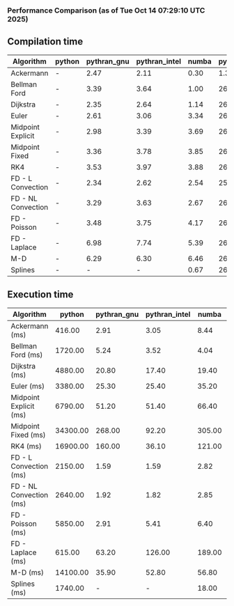 ### Performance Comparison (as of Tue Oct 14 07:29:10 UTC 2025)
## Compilation time
Algorithm                 | python                    | pythran_gnu               | pythran_intel             | numba                     | pyccel_gnu_c              | pyccel_gnu_fortran        | pyccel_intel_c            | pyccel_intel_fortran     
------------------------- | ------------------------- | ------------------------- | ------------------------- | ------------------------- | ------------------------- | ------------------------- | ------------------------- | -------------------------
Ackermann                 | -                         | 2.47                      | 2.11                      | 0.30                      | 1.35                      | 1.36                      | 1.33                      | 1.39                     
Bellman Ford              | -                         | 3.39                      | 3.64                      | 1.00                      | 26.08                     | 1.51                      | 27.89                     | 1.56                     
Dijkstra                  | -                         | 2.35                      | 2.64                      | 1.14                      | 26.25                     | 1.62                      | 28.03                     | 1.69                     
Euler                     | -                         | 2.61                      | 3.06                      | 3.34                      | 26.08                     | 1.48                      | 27.93                     | 1.54                     
Midpoint Explicit         | -                         | 2.98                      | 3.39                      | 3.69                      | 26.30                     | 1.72                      | 28.30                     | 1.76                     
Midpoint Fixed            | -                         | 3.36                      | 3.78                      | 3.85                      | 26.39                     | 1.76                      | 28.24                     | 1.82                     
RK4                       | -                         | 3.53                      | 3.97                      | 3.88                      | 26.76                     | 2.17                      | 28.59                     | 2.21                     
FD - L Convection         | -                         | 2.34                      | 2.62                      | 2.54                      | 25.99                     | 1.44                      | 27.91                     | 1.51                     
FD - NL Convection        | -                         | 3.29                      | 3.63                      | 2.67                      | 26.02                     | 1.45                      | 27.90                     | 1.49                     
FD - Poisson              | -                         | 3.48                      | 3.75                      | 4.17                      | 26.23                     | 1.73                      | 28.17                     | 1.88                     
FD - Laplace              | -                         | 6.98                      | 7.74                      | 5.39                      | 26.41                     | 1.87                      | 28.28                     | 1.96                     
M-D                       | -                         | 6.29                      | 6.30                      | 6.46                      | 26.94                     | 2.52                      | 28.68                     | 2.58                     
Splines                   | -                         | -                         | -                         | 0.67                      | 26.32                     | 1.76                      | 28.30                     | 1.86                     

## Execution time
Algorithm                 | python                    | pythran_gnu               | pythran_intel             | numba                     | pyccel_gnu_c              | pyccel_gnu_fortran        | pyccel_intel_c            | pyccel_intel_fortran     
------------------------- | ------------------------- | ------------------------- | ------------------------- | ------------------------- | ------------------------- | ------------------------- | ------------------------- | -------------------------
Ackermann (ms)            | 416.00                    | 2.91                      | 3.05                      | 8.44                      | 1.23                      | 1.32                      | 4.01                      | 10.40                    
Bellman Ford (ms)         | 1720.00                   | 5.24                      | 3.52                      | 4.04                      | 4.66                      | 3.29                      | 5.20                      | 4.20                     
Dijkstra (ms)             | 4880.00                   | 20.80                     | 17.40                     | 19.40                     | 37.60                     | 19.00                     | 49.00                     | 22.20                    
Euler (ms)                | 3380.00                   | 25.30                     | 25.40                     | 35.20                     | 22.20                     | 11.50                     | 24.40                     | 15.30                    
Midpoint Explicit (ms)    | 6790.00                   | 51.20                     | 51.40                     | 66.40                     | 40.50                     | 19.00                     | 43.50                     | 20.50                    
Midpoint Fixed (ms)       | 34300.00                  | 268.00                    | 92.20                     | 305.00                    | 183.00                    | 72.20                     | 195.00                    | 51.60                    
RK4 (ms)                  | 16900.00                  | 160.00                    | 36.10                     | 121.00                    | 89.10                     | 32.50                     | 94.70                     | 28.30                    
FD - L Convection (ms)    | 2150.00                   | 1.59                      | 1.59                      | 2.82                      | 5.79                      | 1.64                      | 7.36                      | 1.44                     
FD - NL Convection (ms)   | 2640.00                   | 1.92                      | 1.82                      | 2.85                      | 5.11                      | 1.61                      | 9.61                      | 1.37                     
FD - Poisson (ms)         | 5850.00                   | 2.91                      | 5.41                      | 6.40                      | 10.20                     | 2.68                      | 18.30                     | 2.58                     
FD - Laplace (ms)         | 615.00                    | 63.20                     | 126.00                    | 189.00                    | 204.00                    | 56.10                     | 353.00                    | 55.30                    
M-D (ms)                  | 14100.00                  | 35.90                     | 52.80                     | 56.80                     | 106.00                    | 62.30                     | 92.90                     | 89.70                    
Splines (ms)              | 1740.00                   | -                         | -                         | 18.00                     | 14.10                     | 17.50                     | 15.20                     | 27.70                    
